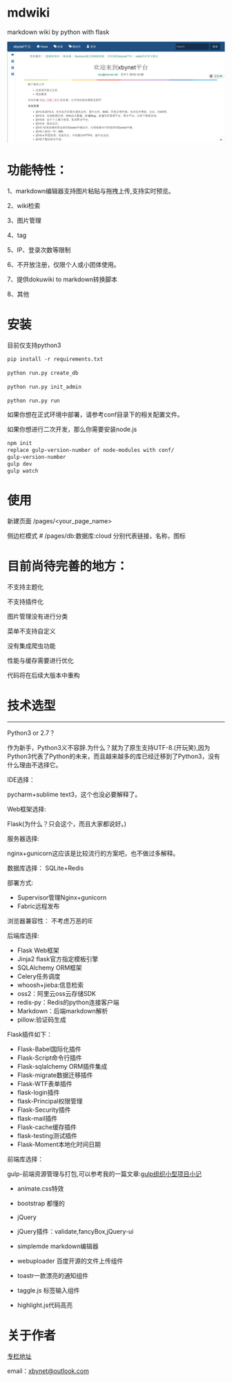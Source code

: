 # mdwiki
markdown wiki by python with flask 

![](home.png)

# 功能特性：

1、markdown编辑器支持图片粘贴与拖拽上传,支持实时预览。

2、wiki检索

3、图片管理

4、tag

5、IP、登录次数等限制

6、不开放注册，仅限个人或小团体使用。

7、提供dokuwiki to markdown转换脚本

8、其他

# 安装
目前仅支持python3

    pip install -r requirements.txt
    
    python run.py create_db
    
    python run.py init_admin 
    
    python run.py run

如果你想在正式环境中部署，请参考conf目录下的相关配置文件。

如果你想进行二次开发，那么你需要安装node.js

    npm init
    replace gulp-version-number of node-modules with conf/
    gulp-version-number
    gulp dev
    gulp watch

# 使用

新建页面 /pages/<your_page_name>

侧边栏模式 # /pages/db:数据库:cloud 分别代表链接，名称，图标

# 目前尚待完善的地方：

不支持主题化

不支持插件化

图片管理没有进行分类

菜单不支持自定义

没有集成爬虫功能

性能与缓存需要进行优化

代码将在后续大版本中重构


# 技术选型
----
Python3 or 2.7？

作为新手，Python3义不容辞.为什么？就为了原生支持UTF-8.(开玩笑),因为Python3代表了Python的未来，而且越来越多的库已经迁移到了Python3，没有什么理由不选择它。

IDE选择：

pycharm+sublime text3，这个也没必要解释了。

Web框架选择:

Flask(为什么？只会这个，而且大家都说好。)

服务器选择:

nginx+gunicorn这应该是比较流行的方案吧，也不做过多解释。

数据库选择：
SQLite+Redis

部署方式:

- Supervisor管理Nginx+gunicorn
- Fabric远程发布

浏览器兼容性：
不考虑万恶的IE

后端库选择:

- Flask Web框架
- Jinja2 flask官方指定模板引擎
- SQLAlchemy ORM框架
- Celery任务调度
- whoosh+jieba:信息检索
- oss2：阿里云oss云存储SDK
- redis-py：Redis的python连接客户端
- Markdown：后端markdown解析
- pillow:验证码生成

Flask插件如下：

- Flask-Babel国际化插件
- Flask-Script命令行插件
- Flask-sqlalchemy ORM插件集成
- Flask-migrate数据迁移插件
- Flask-WTF表单插件
- flask-login插件
- flask-Principal权限管理
- Flask-Security插件
- flask-mail插件
- Flask-cache缓存插件
- flask-testing测试插件
- Flask-Moment本地化时间日期


前端库选择：

gulp-前端资源管理与打包,可以参考我的一篇文章:[gulp组织小型项目小记][1]

- animate.css特效
- bootstrap 都懂的
- jQuery
- jQuery插件：validate,fancyBox,jQuery-ui
- simplemde markdown编辑器
- webuploader 百度开源的文件上传组件
- toastr一款漂亮的通知组件
- taggle.js 标签输入组件
- highlight.js代码高亮


  [1]: https://segmentfault.com/a/1190000007613571



# 关于作者

[专栏地址](https://segmentfault.com/blog/xbynet)

email：xbynet@outlook.com